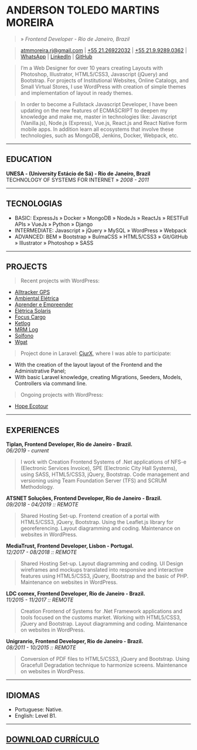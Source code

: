 # ANDERSON TOLEDO MARTINS MOREIRA
> » *Frontend Developer - Rio de Janeiro, Brazil*  

> [atmmoreira.rj@gmail.com](mailto:atmmoreira.rj@gmail.com) 
| [+55 21.26922032](tel:+552126922032) | [+55 21.9.9289.0362](tel:+5521992890362) 
| [WhatsApp](https://api.whatsapp.com/send?phone=5521992890362)
| [LinkedIn](http://br.linkedin.com/in/atmmoreira) 
| [GitHub](https://github.com/atmmoreira)

> I’m a Web Designer for over 10 years creating Layouts with Photoshop, Illustrator, HTML5/CSS3, Javascript (jQuery) and Bootstrap. For projects of Institutional Websites, Online Catalogs, and Small Virtual Stores, I use WordPress with creation of simple themes and implementation of layout in ready themes.

> In order to become a Fullstack Javascript Developer, I have been updating on the new features of ECMASCRIPT to deepen my knowledge and make me, master in technologies like: Javascript (Vanilla.js), Node.js (Express), Vue.js, React.js and React Native form mobile apps. In addition learn all ecosystems that involve these technologies, such as MongoDB, Jenkins, Docker, Webpack, etc.

----

## EDUCATION
**UNESA - (University Estácio de Sá) - Rio de Janeiro, Brazil**  
TECHNOLOGY OF SYSTEMS FOR INTERNET » *2008 - 2011*  

----

## TECNOLOGIAS
- BASIC: ExpressJs » Docker » MongoDB » NodeJs » ReactJs » RESTFull APIs » VueJs » Python » Django
- INTERMEDIATE: Javascript » jQuery » MySQL » WordPress » Webpack
- ADVANCED: BEM » Bootstrap » BulmaCSS » HTML5/CSS3 » Git/GitHub » Illustrator » Photoshop » SASS

----

## PROJECTS
> Recent projects with WordPress:
- [Alltracker GPS](www.alltrackergps.com.br)
- [Ambiental Elétrica](www.ambientaleletrica.com.br)
- [Aprender e Empreender](www.aprendereempreender.com.br)
- [Elétrica Solaris](www.eletricasolaris.com.br)
- [Focus Cargo](www.focuscargo.com)
- [Ketlog](www.ketlog.com.br)
- [MRM Log](www.mrmlog.com.br)
- [Solfono](www.solfono.com.br)
- [Wgat](www.wgat.com.br)

> Project done in Laravel: [CjurX](www.cjurx.com.br), where I was able to participate:
- With the creation of the layout layout of the Frontend and the Administrative Panel;
- With basic Laravel knowledge, creating Migrations, Seeders, Models, Controllers via command line.

> Ongoing projects with WordPress:  
- [Hope Ecotour](www.hopeecotour.com.br)

----

## EXPERIENCES
**Tiplan, Frontend Developer, Rio de Janeiro - Brazil.**  
*06/2019 - current*  
> I work with Creation Frontend Systems of .Net applications of NFS-e (Electronic Services Invoice), SPE (Electronic City Hall Systems), using SASS, HTML5/CSS3, jQuery, Bootstrap. Code management and versioning using Team Foundation Server (TFS) and SCRUM Methodology.


**ATSNET Soluções, Frontend Developer, Rio de Janeiro - Brazil.**  
*09/2018 - 04/2019 :: REMOTE*  
> Shared Hosting Set-up. Frontend creation of a portal with HTML5/CSS3, jQuery, Bootstrap. Using the Leaflet.js library for georeferencing. Layout diagramming and coding. Maintenance on websites in WordPress.

**MediaTrust, Frontend Developer, Lisbon - Portugal.**  
*12/2017 - 08/2018 :: REMOTE*  
> Shared Hosting Set-up. Layout diagramming and coding. UI Design wireframes and mockups translated into responsive and interactive features using HTML5/CSS3, jQuery, Bootstrap and the basic of PHP. Maintenance on websites in WordPress.

**LDC comex, Frontend Developer, Rio de Janeiro - Brazil.**  
*11/2015 - 11/2017 :: REMOTE*  
> Creation Frontend of Systems for .Net Framework applications and tools focused on the customs market. Working with HTML5/CSS3, jQuery and Bootstrap. Layout diagramming and coding. Maintenance on websites in WordPress.

**Unigranrio, Frontend Developer, Rio de Janeiro - Brazil.**  
*08/2011 - 10/2015 :: REMOTE*  
> Conversion of PDF files to HTML5/CSS3, jQuery and Bootstrap. Using Gracefull Degradation technique to harmonize screens. Maintenance on websites in WordPress.

----

## IDIOMAS
- Portuguese: Native.
- English: Level B1.

----

## [DOWNLOAD CURRÍCULO](docs/andersontoledo-en.pdf)
